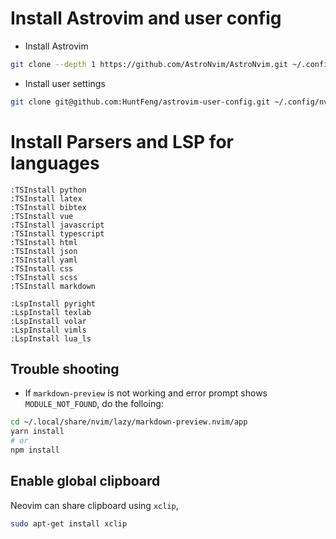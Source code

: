 # Install Astrovim and user config
- Install Astrovim
```bash
git clone --depth 1 https://github.com/AstroNvim/AstroNvim.git ~/.config/nvim
```
- Install user settings
```bash
git clone git@github.com:HuntFeng/astrovim-user-config.git ~/.config/nvim/lua/user  
```

# Install Parsers and LSP for languages
```
:TSInstall python
:TSInstall latex
:TSInstall bibtex
:TSInstall vue
:TSInstall javascript
:TSInstall typescript
:TSInstall html
:TSInstall json
:TSInstall yaml
:TSInstall css
:TSInstall scss
:TSInstall markdown

:LspInstall pyright
:LspInstall texlab
:LspInstall volar
:LspInstall vimls
:LspInstall lua_ls
```
## Trouble shooting
- If `markdown-preview` is not working and error prompt shows `MODULE_NOT_FOUND`, do the folloing: 
```bash
cd ~/.local/share/nvim/lazy/markdown-preview.nvim/app
yarn install
# or 
npm install
```
## Enable global clipboard
Neovim can share clipboard using `xclip`,
```bash
sudo apt-get install xclip
```
